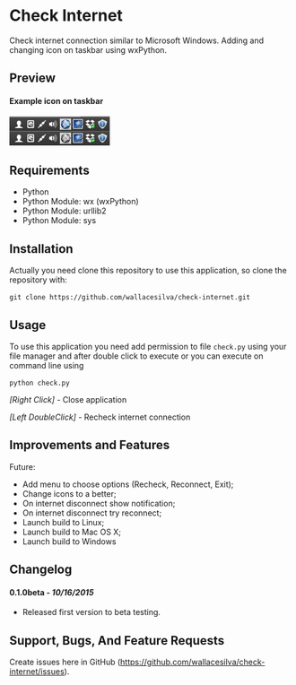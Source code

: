 # Check Internet

Check internet connection similar to Microsoft Windows. Adding and changing icon on taskbar using wxPython.

## Preview

#### Example icon on taskbar
![TaskbarIcon](/check-internet-connection-preview.png "Check Internet Connection - TaskbarIcon")

## Requirements

* Python
* Python Module: wx (wxPython)
* Python Module: urllib2
* Python Module: sys

## Installation

Actually you need clone this repository to use this application, so clone the repository with:

```
git clone https://github.com/wallacesilva/check-internet.git
```

## Usage

To use this application you need add permission to file ```check.py``` using your file manager and after double click to execute or you can execute on command line using

```
python check.py
```

*[Right Click]* - Close application

*[Left DoubleClick]* - Recheck internet connection

## Improvements and Features

Future:
* Add menu to choose options (Recheck, Reconnect, Exit);
* Change icons to a better;
* On internet disconnect show notification;
* On internet disconnect try reconnect;
* Launch build to Linux;
* Launch build to Mac OS X;
* Launch build to Windows

## Changelog

#### 0.1.0beta - *10/16/2015*

- Released first version to beta testing.

## Support, Bugs, And Feature Requests

Create issues here in GitHub (https://github.com/wallacesilva/check-internet/issues).
